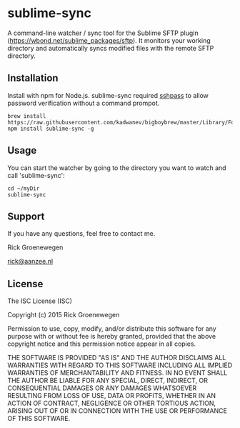 # sublime-sync

A command-line watcher / sync tool for the Sublime SFTP plugin (https://wbond.net/sublime_packages/sftp). 
It monitors your working directory and automatically syncs modified files with the remote SFTP directory.
 
## Installation
Install with npm for Node.js. sublime-sync required [sshpass](http://www.cyberciti.biz/faq/noninteractive-shell-script-ssh-password-provider) to allow password verification without a command prompot.

```
brew install https://raw.githubusercontent.com/kadwanev/bigboybrew/master/Library/Formula/sshpass.rb
npm install sublime-sync -g
```

## Usage
 
You can start the watcher by going to the directory you want to watch and call 'sublime-sync':

```
cd ~/myDir
sublime-sync
```

## Support

If you have any questions, feel free to contact me.

Rick Groenewegen

rick@aanzee.nl

## License
The ISC License (ISC)

Copyright (c) 2015 Rick Groenewegen

Permission to use, copy, modify, and/or distribute this software for any purpose with or without fee is hereby granted, provided that the above copyright notice and this permission notice appear in all copies.

THE SOFTWARE IS PROVIDED "AS IS" AND THE AUTHOR DISCLAIMS ALL WARRANTIES WITH REGARD TO THIS SOFTWARE INCLUDING ALL IMPLIED WARRANTIES OF MERCHANTABILITY AND FITNESS. IN NO EVENT SHALL THE AUTHOR BE LIABLE FOR ANY SPECIAL, DIRECT, INDIRECT, OR CONSEQUENTIAL DAMAGES OR ANY DAMAGES WHATSOEVER RESULTING FROM LOSS OF USE, DATA OR PROFITS, WHETHER IN AN ACTION OF CONTRACT, NEGLIGENCE OR OTHER TORTIOUS ACTION, ARISING OUT OF OR IN CONNECTION WITH THE USE OR PERFORMANCE OF THIS SOFTWARE.